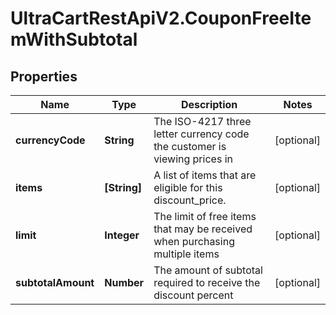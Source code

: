 # UltraCartRestApiV2.CouponFreeItemWithSubtotal

## Properties
Name | Type | Description | Notes
------------ | ------------- | ------------- | -------------
**currencyCode** | **String** | The ISO-4217 three letter currency code the customer is viewing prices in | [optional] 
**items** | **[String]** | A list of items that are eligible for this discount_price. | [optional] 
**limit** | **Integer** | The limit of free items that may be received when purchasing multiple items | [optional] 
**subtotalAmount** | **Number** | The amount of subtotal required to receive the discount percent | [optional] 


